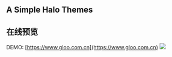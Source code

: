 ## A Simple Halo Themes

## 在线预览
DEMO: [https://www.gloo.com.cn](https://www.gloo.com.cn)
![](https://cdn.jsdelivr.net/gh/gloo7/images/img/screenshot.png)
